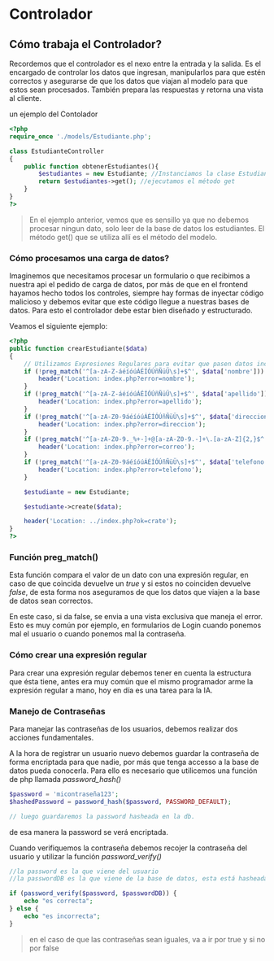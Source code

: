 # Controlador

## Cómo trabaja el Controlador?

Recordemos que el controlador es el nexo entre la entrada y la salida. Es el encargado de controlar los datos que ingresan, manipularlos para que estén correctos y asegurarse de que los datos que viajan al modelo para que estos sean procesados. También prepara las respuestas y retorna una vista al cliente.

un ejemplo del Contolador

```php
<?php
require_once './models/Estudiante.php';

class EstudianteController
{
    public function obtenerEstudiantes(){
        $estudiantes = new Estudiante; //Instanciamos la clase Estudiante del modelo
        return $estudiantes->get(); //ejecutamos el método get
    }
}
?>
```

> En el ejemplo anterior, vemos que es sensillo ya que no debemos procesar ningun dato, solo leer de la base de datos los estudiantes. El método get() que se utiliza allí es el método del modelo.

### Cómo procesamos una carga de datos?

Imaginemos que necesitamos procesar un formulario o que recibimos a nuestra api el pedido de carga de datos, por más de que en el frontend hayamos hecho todos los controles, siempre hay formas de inyectar código malicioso y debemos evitar que este código llegue a nuestras bases de datos. Para esto el controlador debe estar bien diseñado y estructurado.

Veamos el siguiente ejemplo:

```php
<?php
public function crearEstudiante($data)
{
    // Utilizamos Expresiones Regulares para evitar que pasen datos incorrectos.
    if (!preg_match('^[a-zA-Z-áéíóúÁÉÍÓÚñÑüÜ\s]+$^', $data['nombre'])) {
        header('Location: index.php?error=nombre');
    }
    if (!preg_match('^[a-zA-Z-áéíóúÁÉÍÓÚñÑüÜ\s]+$^', $data['apellido'])) {
        header('Location: index.php?error=apellido');
    }
    if (!preg_match('^[a-zA-Z0-9áéíóúÁÉÍÓÚñÑüÜ\s]+$^', $data['direccion'])) {
        header('Location: index.php?error=direccion');
    }
    if (!preg_match('^[a-zA-Z0-9._%+-]+@[a-zA-Z0-9.-]+\.[a-zA-Z]{2,}$^', $data['correo'])) {
        header('Location: index.php?error=correo');
    }
    if (!preg_match('^[a-zA-Z0-9áéíóúÁÉÍÓÚñÑüÜ\s]+$^', $data['telefono'])) {
        header('Location: index.php?error=telefono');
    }

    $estudiante = new Estudiante;

    $estudiante->create($data);

    header('Location: ../index.php?ok=crate');
}
?>
```

### Función preg_match()

Esta función compara el valor de un dato con una expresión regular, en caso de que coincida devuelve un _true_ y si estos no coinciden devuelve _false_, de esta forma nos aseguramos de que los datos que viajen a la base de datos sean correctos.

En este caso, si da false, se envia a una vista exclusiva que maneja el error. Esto es muy común por ejemplo, en formularios de Login cuando ponemos mal el usuario o cuando ponemos mal la contraseña.

### Cómo crear una expresión regular

Para crear una expresión regular debemos tener en cuenta la estructura que ésta tiene, antes era muy común que el mismo programador arme la expresión regular a mano, hoy en día es una tarea para la IA.

### Manejo de Contraseñas

Para manejar las contraseñas de los usuarios, debemos realizar dos acciones fundamentales.

A la hora de registrar un usuario nuevo debemos guardar la contraseña de forma encriptada para que nadie, por más que tenga accesso a la base de datos pueda conocerla. Para ello es necesario que utilicemos una función de php llamada _password_hash()_

```php
$password = 'micontraseña123';
$hashedPassword = password_hash($password, PASSWORD_DEFAULT);

// luego guardaremos la password hasheada en la db.
```

de esa manera la password se verá encriptada.

Cuando verifiquemos la contraseña debemos recojer la contraseña del usuario y utilizar la función _password_verify()_

```php
//la password es la que viene del usuario
//la passwordDB es la que viene de la base de datos, esta está hasheada

if (password_verify($password, $passwordDB)) {
    echo "es correcta";
} else {
    echo "es incorrecta";
}
```

> en el caso de que las contraseñas sean iguales, va a ir por true y si no por false
